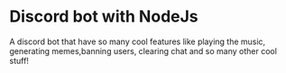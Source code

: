 # Discord bot with NodeJs

A discord bot that have so many cool features like playing the music, generating memes,banning users, clearing chat and so many other cool stuff!